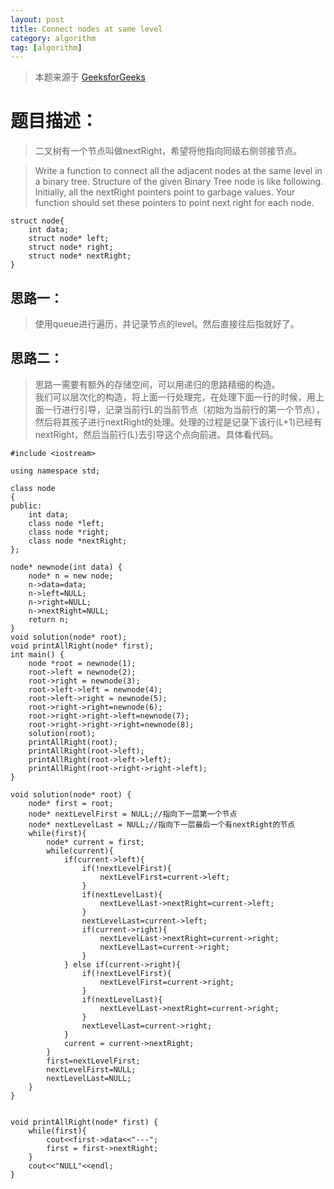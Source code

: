 ```yaml
---
layout: post
title: Connect nodes at same level
category: algorithm
tag: [algorithm]
---
```


> 本题来源于 [GeeksforGeeks](http://www.geeksforgeeks.org/connect-nodes-at-same-level/)

# 题目描述：
> 二叉树有一个节点叫做nextRight，希望将他指向同级右侧邻接节点。

> Write a function to connect all the adjacent nodes at the same level in a binary tree. Structure of the given Binary Tree node is like following. 
Initially, all the nextRight pointers point to garbage values. Your function should set these pointers to point next right for each node.   

```
struct node{
	int data;
    struct node* left;
    struct node* right;
	struct node* nextRight;  
}
```

## 思路一：
> 使用queue进行遍历，并记录节点的level。然后直接往后指就好了。

## 思路二：
> 思路一需要有额外的存储空间，可以用递归的思路精细的构造。  
我们可以层次化的构造，将上面一行处理完，在处理下面一行的时候，用上面一行进行引导，记录当前行L的当前节点（初始为当前行的第一个节点），然后将其孩子进行nextRight的处理。处理的过程是记录下该行(L+1)已经有nextRight，然后当前行(L)去引导这个点向前进。具体看代码。

```
#include <iostream>

using namespace std;

class node
{
public:
	int data;
	class node *left;
	class node *right;
	class node *nextRight;
};

node* newnode(int data) {
	node* n = new node;
	n->data=data;
	n->left=NULL;
	n->right=NULL;
	n->nextRight=NULL;
	return n;
}
void solution(node* root);
void printAllRight(node* first);
int main() {
	node *root = newnode(1);
	root->left = newnode(2);
    root->right = newnode(3);
	root->left->left = newnode(4);
	root->left->right = newnode(5);
	root->right->right=newnode(6);
	root->right->right->left=newnode(7);
	root->right->right->right=newnode(8);
	solution(root);
	printAllRight(root);
	printAllRight(root->left);
	printAllRight(root->left->left);
	printAllRight(root->right->right->left);
}

void solution(node* root) {
	node* first = root;
	node* nextLevelFirst = NULL;//指向下一层第一个节点
	node* nextLevelLast = NULL;//指向下一层最后一个有nextRight的节点
	while(first){
		node* current = first;
		while(current){
			if(current->left){
				if(!nextLevelFirst){
					nextLevelFirst=current->left;
				}
				if(nextLevelLast){
					nextLevelLast->nextRight=current->left;
				}
				nextLevelLast=current->left;
				if(current->right){
					nextLevelLast->nextRight=current->right;
					nextLevelLast=current->right;
				}
			} else if(current->right){
				if(!nextLevelFirst){
					nextLevelFirst=current->right;
				}
				if(nextLevelLast){
					nextLevelLast->nextRight=current->right;
				}
				nextLevelLast=current->right;
			}
			current = current->nextRight;
		}
		first=nextLevelFirst;
		nextLevelFirst=NULL;
		nextLevelLast=NULL;
	}
}


void printAllRight(node* first) {
	while(first){
		cout<<first->data<<"---";
		first = first->nextRight;
	}
	cout<<"NULL"<<endl;
}
```

